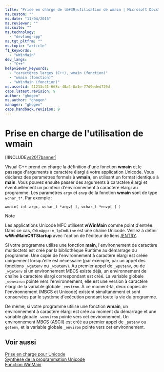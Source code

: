 ```yaml
---
title: "Prise en charge de l&#39;utilisation de wmain | Microsoft Docs"
ms.custom: ""
ms.date: "11/04/2016"
ms.reviewer: ""
ms.suite: ""
ms.technology: 
  - "devlang-cpp"
ms.tgt_pltfrm: ""
ms.topic: "article"
f1_keywords: 
  - "wWinMain"
dev_langs: 
  - "C++"
helpviewer_keywords: 
  - "caractères larges (C++), wmain (fonction)"
  - "wmain (fonction)"
  - "wWinMain (fonction)"
ms.assetid: 41213c41-668c-40a4-8a1e-77d9eded720d
caps.latest.revision: 9
author: "ghogen"
ms.author: "ghogen"
manager: "ghogen"
caps.handback.revision: 9
---
```

# Prise en charge de l&#39;utilisation de wmain
[!INCLUDE[vs2017banner](../assembler/inline/includes/vs2017banner.md)]

Visual C\+\+ prend en charge la définition d'une fonction **wmain** et le passage d'arguments à caractère élargi à votre application Unicode.  Vous déclarez des paramètres formels à **wmain**, en utilisant un format identique à **main**.  Vous pouvez ensuite passer des arguments à caractère élargi et éventuellement un pointeur d'environnement à caractère élargi au programme.  Les paramètres `argv` et `envp` de la fonction **wmain** sont de type `wchar_t*`.  Par exemple :  
  
```  
wmain( int argc, wchar_t *argv[ ], wchar_t *envp[ ] )  
```  
  
> [!NOTE]
>  Les applications Unicode MFC utilisent **wWinMain** comme point d'entrée.  Dans ce cas, `CWinApp::m_lpCmdLine` est une chaîne Unicode.  Veillez à définir **wWinMainCRTStartup** avec l'option de l'éditeur de liens [\/ENTRY](../build/reference/entry-entry-point-symbol.md).  
  
 Si votre programme utilise une fonction **main**, l'environnement de caractère multioctets est créé par la bibliothèque Runtime au démarrage du programme.  Une copie de l'environnement à caractère élargi est créée uniquement lorsqu'elle est nécessaire \(par exemple, par un appel des fonctions `_wgetenv` ou `_wputenv`\).  Au premier appel de `_wputenv`, ou de `_wgetenv` si un environnement MBCS existe déjà, un environnement de chaîne à caractère élargi correspondant est créé.  La variable globale `_wenviron` pointe vers l'environnement, elle est une version à caractère élargi de la variable globale `_environ`.  À ce moment\-là, deux copies de l'environnement \(MBCS et Unicode\) existent simultanément et sont conservées par le système d'exécution pendant toute la vie du programme.  
  
 De même, si votre programme utilise une fonction **wmain**, un environnement à caractère élargi est créé au moment du démarrage et une variable globale `_wenviron` pointe vers cet environnement.  Un environnement MBCS \(ASCII\) est créé au premier appel de `_putenv` ou `getenv`, et la variable globale `_environ` pointe vers cet environnement.  
  
## Voir aussi  
 [Prise en charge pour Unicode](../text/support-for-unicode.md)   
 [Synthèse de la programmation Unicode](../text/unicode-programming-summary.md)   
 [Fonction WinMain](http://msdn.microsoft.com/library/windows/desktop/ms633559)